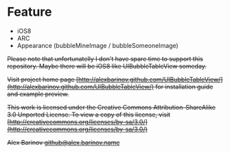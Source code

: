 # Feature
- iOS8
- ARC
- Appearance (bubbleMineImage / bubbleSomeoneImage)


~~Please note that unfortunatelly I don't have spare time to support this repository. Maybe there will be iOS8 like UIBubbleTableView someday.~~

~~Visit project home page [http://alexbarinov.github.com/UIBubbleTableView/](http://alexbarinov.github.com/UIBubbleTableView/) for installation guide and example preview.~~

~~This work is licensed under the Creative Commons Attribution-ShareAlike 3.0 Unported License. To view a copy of this license, visit [http://creativecommons.org/licenses/by-sa/3.0/](http://creativecommons.org/licenses/by-sa/3.0/)~~

~~Alex Barinov
github@alex.barinov.name~~
